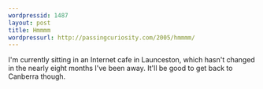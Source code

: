 ```yaml
--- 
wordpressid: 1487
layout: post
title: Hmmmm
wordpressurl: http://passingcuriosity.com/2005/hmmmm/
---
```

I'm currently sitting in an Internet cafe in Launceston, which hasn't changed in the nearly eight months I've been away. It'll be good to get back to Canberra though.
